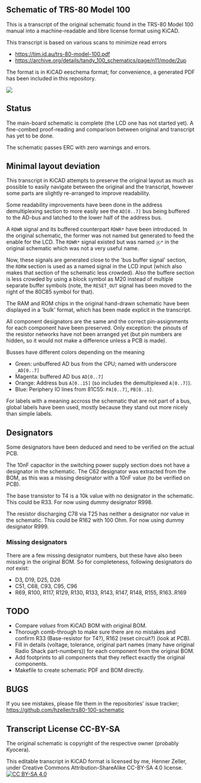 Schematic of TRS-80 Model 100
-----------------------------

This is a transcript of the original schematic found in the TRS-80 Model 100
manual into a machine-readable and libre license format using KiCAD.

This transcript is based on various scans to minimize read errors

  * https://tim.id.au/trs-80-model-100.pdf
  * https://archive.org/details/tandy_100_schematics/page/n11/mode/2up

The format is in KiCAD eeschema format; for convenience, a generated PDF
has been included in this repository.

<a href="https://github.com/hzeller/trs80-100-schematic/raw/main/trs80-100.pdf">
<img src="https://github.com/hzeller/trs80-100-schematic/raw/main/img/thumbnail.png">
</a>

## Status
The main-board schematic is complete (the LCD one has not started yet).
A fine-combed proof-reading and comparison between original and transcript has
yet to be done.

The schematic passes ERC with zero warnings and errors.

## Minimal layout deviation
This transcript in KiCAD attempts to preserve the original layout as much
as possible to easily navigate between the original and the transcript, however
some parts are slightly re-arranged to improve readability.

Some readability improvements have been done in the address demultiplexing
section to more easily see the `AD[0..7]` bus being buffered to the AD-bus and
latched to the lower half of the address bus.

A `RDWR` signal and its buffered counterpart `RDWR*` have been introduced.
In the original schematic, the former was not named but generated to feed
the enable for the LCD. The `RDWR*` signal existed but was named `Ⓐ*` in
the original schematic which was not a very useful name.

Now, these signals are generated close to the 'bus buffer signal' section, the
`RDRW` section is used as a named signal in the LCD input (which also makes
that section of the schematic less crowded). Also the buffere section is
less crowded by using a block symbol as M20 instead of multiple separate
buffer symbols (note, the `RESET_OUT` signal has been moved to the right of
the 80C85 symbol for that).

The RAM and ROM chips in the original hand-drawn schematic have been displayed
in a 'bulk' format, which has been made explicit in the transcript.

All component designators are the same and the correct pin-assignments for
each component have been preserved.
Only exception: the pinouts of the resistor networks have not been arranged
yet (but pin numbers are hidden, so it would not make a difference unless a PCB
is made).

Busses have different colors depending on the meaning

  * Green: unbuffered AD bus from the CPU; named with underscore `_AD[0..7]`
  * Magenta: buffered AD bus `AD[0..7]`
  * Orange: Address bus `A[0..15]` (so includes the demultiplexed `A[0..7]`).
  * Blue: Periphery IO lines from 81C55: `PA[0..7]`, `PB[0..1]`.

For labels with a meaning accross the schematic that are not part of
a bus, global labels have been used, mostly because they stand out
more nicely than simple labels.

## Designators

Some designators have been deduced and need to be verified on the actual
PCB.

The 10nF capacitor in the switching power supply section does not have a
designator in the schematic. The C62 designator was extracted from the BOM,
as this was a missing designator with a 10nF value (to be verified on PCB).

The base transistor to T4 is a 10k value with no designator in the schematic.
This could be R33. For now using dummy designator R998.

The resistor discharging C78 via T25 has neither a designator nor value in
the schematic. This could be R162 with 100 Ohm. For now using dummy
designator R999.

### Missing designators

There are a few missing designator numbers, but these have also been missing
in the original BOM. So for completeness, following designators do *not* exist:

  * D3, D19, D25, D26
  * C51, C68, C93, C95, C96
  * R69, R100, R117, R129, R130, R133, R143, R147, R148, R155, R163..R169

## TODO

  * Compare *values* from KiCAD BOM with original BOM.
  * Thorough comb-through to make sure there are no mistakes and
    confirm R33 (Base-resistor for T4?), R162 (reset circuit?) (look at PCB).
  * Fill in details (voltage, tolerance, original part names (many have original
    Radio Shack part-numbers)) for each component from the original BOM.
  * Add footprints to all components that they reflect exactly the original
    components.
  * Makefile to create schematic PDF and BOM directly.

## BUGS

If you see mistakes, please file them in the repositories' issue tracker;
https://github.com/hzeller/trs80-100-schematic

## Transcript License CC-BY-SA

The original schematic is copyright of the respective owner (probably Kyocera).

This editable transcript in KiCAD format is licensed by me, Henner Zeller,
under Creative Commons Attribution-ShareAlike CC-BY-SA 4.0 license.
[![CC BY-SA 4.0][cc-by-sa-shield]][cc-by-sa]

[cc-by-sa]: http://creativecommons.org/licenses/by-sa/4.0/
[cc-by-sa-shield]: https://img.shields.io/badge/License-CC%20BY--SA%204.0-lightgrey.svg
